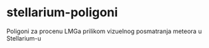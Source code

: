 # stellarium-poligoni
Poligoni za procenu LMGa prilikom vizuelnog posmatranja meteora u Stellarium-u
